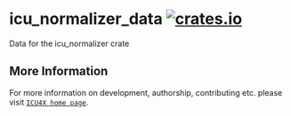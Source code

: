 # icu_normalizer_data [![crates.io](https://img.shields.io/crates/v/icu_normalizer_data)](https://crates.io/crates/icu_normalizer_data)

Data for the icu_normalizer crate

## More Information

For more information on development, authorship, contributing etc. please visit [`ICU4X home page`](https://github.com/unicode-org/icu4x).

